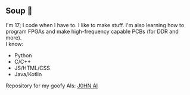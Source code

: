 ## Soup 👋
I'm 17; I code when I have to. I like to make stuff. I'm also learning how to program FPGAs and make high-frequency capable PCBs (for DDR and more).<br>
I know:
- Python
- C/C++
- JS/HTML/CSS
- Java/Kotlin

Repository for my goofy AIs: [J0HN AI](https://github.com/J0HN-AI)
